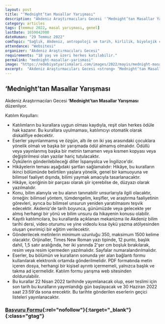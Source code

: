 ```yaml
---
layout: post
title: "‘Mednight’tan Masallar Yarışması"
description: "Akdeniz Araştırmacıları Gecesi '‘Mednight’tan Masallar Yarışması' düzenliyor."
category: articles
tags: [temmuz 2022, masal yarışması, genel]
lastDate: 1659042000
dateHuman: "29 Temmuz 2022"
comTopic: "Sağlık, Akdeniz, antropoloji ve tarih, kirlilik, biyolojik çeşitlilik, kadın ve bilim, iklim acil durumu, jeoloji, mühendislik, diyet ve beslenme, temiz enerji, ve astronomi."
attendance: "Websitesi"
organizer: "Akdeniz Araştırmacıları Gecesi"
requirements: "18 yaş ve üzeri herkes katılabilir."
permalink: "mednight-masallar-yarismasi"
image: "https://edebiyatyarismalari.com/images/2022/mayis/mednight-masallar-yarismasi.jpg"
excerpt:  "Akdeniz Araştırmacıları Gecesi <strong> ‘Mednight’tan Masallar Yarışması </strong> düzenliyor."
---
```


## ‘Mednight’tan Masallar Yarışması
Akdeniz Araştırmacıları Gecesi **‘Mednight’tan Masallar Yarışması** düzenliyor.

Katılım Koşulları:
- Katılımların bu kurallara uygun olması kaydıyla, reşit olan herkes ödüle hak kazanır. Bu kurallara uyulmaması, katılımcıyı otomatik olarak diskalifiye edecektir.
- Eserler yayınlanmamış ve özgün, altı ile on iki yaş arasındaki çocuklara yönelik olmalı ve başka bir yarışmada ödül almamış olmalıdır. Ödüllü veya yayınlanmış başka bir metnin tamamen veya kısmen kopyası veya değiştirilmesi olan yazılar hariç tutulacaktır.
- Öykülerin gönderilebileceği diller İspanyolca ve İngilizce'dir.
- Hikâyelerin teması aşağıdaki şartları sağlamalıdır: Hikâye, bu kuralların ikinci bölümünde belirtilen yaşlara yönelik, genel bir kamuoyuna ve bilimsel faaliyet dışında, bilimi yaymak amacıyla tasarlanacaktır.
- Hikâye, içeriğinin bir parçası olarak şiir içerebilse de, düzyazı olarak yazılmalıdır.
- Konu, bilim alanıyla ve bu alanın tanınabilir unsurlarıyla ilgili olacaktır, örneğin: bilimsel yöntem, tümdengelim, keşifler, ve araştırma faaliyetinin görevleri, ayrıca bu bilimsel unsurun yeniden yaratılmasını teşvik edecektir. Akdeniz'de tarih boyunca, günümüzde veya gelecekte yer almış herhangi bir yönü ve bilim unsuru da hikayenin konusu olabilir.
-  Kayıtlı katılımcılara, bu kurallarda açıklanan mekanizma ile Akdeniz bilim tarihi dersi, video oturumu ve yine videolu kısa öykü yazma atölyesinden oluşan çevrimiçi bir eğitim verilecektir. 
- Gönderilecek metinlerin minimum uzunluğu 350, maksimum 1500 kelime olacaktır. Orijinaller, Times New Roman yazı tipinde, 12 punto, başlık dahil, 1,5 satır aralığında, her iki yanında 2'şer cm boşluk bırakılarak, resim veya resim içermeden yazılmalıdır. Sayfalar numaralandırılmalıdır.
- Eserler, bu bölümün ve kuralların sonunda yer alan bağlantı formu kullanılarak elektronik ortamda gönderilmelidir. PDF formatında metin içeren dosya, herhangi bir kişisel ayrıntı içermemeli, yalnızca başlık ve takma ad içermelidir. Katılım formu yarışma web sitesinden doldurulabilir.
- Bu kurallar 22 Nisan 2022 tarihinde yayımlanacak olup, eser teslimi için son tarih bu kuralların yayımlandığı gün başlayacak ve 30 Haziran 2022 saat 23:59'da sona erecektir. Bu tarihte gönderilen eserlerin geçici listeleri yayınlanacaktır.


### [Başvuru Formu](https://mednight.eu/tales-from-mednight/?ref=edebiyatyarismalari.com){:rel="nofollow"}{:target="_blank"}{:class="gtag"}
